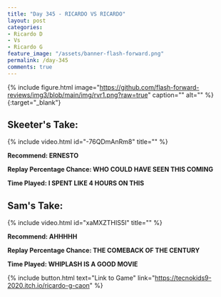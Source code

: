 ```yaml
---
title: "Day 345 - RICARDO VS RICARDO"
layout: post
categories:
- Ricardo D
- Vs
- Ricardo G
feature_image: "/assets/banner-flash-forward.png"
permalink: /day-345
comments: true
---
```


{% include figure.html image="https://github.com/flash-forward-reviews/img3/blob/main/img/rvr1.png?raw=true" caption="" alt="" %}{:target="_blank"}
 
## Skeeter's Take:

{% include video.html id="-76QDmAnRm8" title="" %}

**Recommend: ERNESTO**

**Replay Percentage Chance: WHO COULD HAVE SEEN THIS COMING**

**Time Played: I SPENT LIKE 4 HOURS ON THIS**

## Sam's Take:

{% include video.html id="xaMXZTHIS5I" title="" %}

**Recommend: AHHHHH**

**Replay Percentage Chance: THE COMEBACK OF THE CENTURY**

**Time Played: WHIPLASH IS A GOOD MOVIE**

{% include button.html text="Link to Game" link="https://tecnokids9-2020.itch.io/ricardo-g-caon" %}